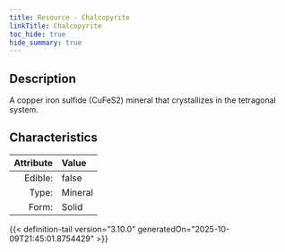 ```yaml
---
title: Resource - Chalcopyrite
linkTitle: Chalcopyrite
toc_hide: true
hide_summary: true
---
```

<!-- This is generated by the MarsSim HelpGenertor, do not edit. -->

## Description
A copper iron sulfide (CuFeS2) mineral that&#10;&#9; crystallizes in the tetragonal system.

## Characteristics

| Attribute      | Value |
|--------:|:------|
|Edible:|false|
|Type:|Mineral|
|Form:|Solid|
 



    


{{< definition-tail version="3.10.0" generatedOn="2025-10-09T21:45:01.8754429" >}}


